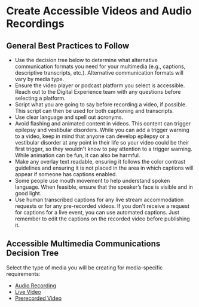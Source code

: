 # Create Accessible Videos and Audio Recordings

## General Best Practices to Follow

- Use the decision tree below to determine what alternative communication formats you need for your multimedia (e.g., captions, descriptive transcripts, etc.). Alternative communication formats will vary by media type. 
- Ensure the video player or podcast platform you select is accessible. Reach out to the Digital Experience team with any questions before selecting a platform.
- Script what you are going to say before recording a video, if possible. This script can then be used for both captioning and transcripts. 
- Use clear language and spell out acronyms.
- Avoid flashing and animated content in videos. This content can trigger epilepsy and vestibular disorders. While you can add a trigger warning to a video, keep in mind that anyone can develop epilepsy or a vestibular disorder at any point in their life so your video could be their first trigger, so they wouldn't know to pay attention to a trigger warning. While animation can be fun, it can also be harmful.  
- Make any overlay text readable, ensuring it follows the color contrast guidelines and ensuring it is not placed in the area in which captions will appear if someone has captions enabled.
- Some people use mouth movement to help understand spoken language. When feasible, ensure that the speaker’s face is visible and in good light.
- Use human transcribed captions for any live stream accommodation requests or for any pre-recorded videos. If you don't receive a request for captions for a live event, you can use automated captions. Just remember to edit the captions on the recorded video before publishing it.

## Accessible Multimedia Communications Decision Tree

Select the type of media you will be creating for media-specific requirements:
- [Audio Recording](https://kristinaengland.github.io/inclusive-by-design/how/create-accessible-videos-and-audio-recordings/audio-recording-requirements)
- [Live Video](https://kristinaengland.github.io/inclusive-by-design/how/create-accessible-videos-and-audio-recordings/live-video-requirements)
- [Prerecorded Video](https://kristinaengland.github.io/inclusive-by-design/how/create-accessible-videos-and-audio-recordings/pre-recorded-video-requirements)
